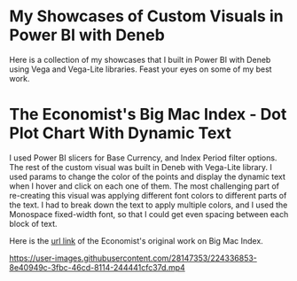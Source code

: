 # My Showcases of Custom Visuals in Power BI with Deneb
Here is a collection of my showcases that I built in Power BI with Deneb using Vega and Vega-Lite libraries.
Feast your eyes on some of my best work.

# The Economist's Big Mac Index - Dot Plot Chart With Dynamic Text
I used Power BI slicers for Base Currency, and Index Period filter options. The rest of the custom visual was built in Deneb with Vega-Lite library.
I used params to change the color of the points and display the dynamic text when I hover and click on each one of them. The most challenging part 
of re-creating this visual was applying different font colors to different parts of the text. I had to break down the text to apply multiple colors, and 
I used the Monospace fixed-width font, so that I could get even spacing between each block of text.

Here is the [url link](https://www.economist.com/big-mac-index) of the Economist's original work on Big Mac Index.

https://user-images.githubusercontent.com/28147353/224336853-8e40949c-3fbc-46cd-8114-244441cfc37d.mp4

